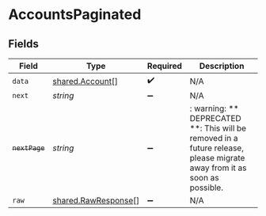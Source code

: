 # AccountsPaginated


## Fields

| Field                                                                                                                   | Type                                                                                                                    | Required                                                                                                                | Description                                                                                                             |
| ----------------------------------------------------------------------------------------------------------------------- | ----------------------------------------------------------------------------------------------------------------------- | ----------------------------------------------------------------------------------------------------------------------- | ----------------------------------------------------------------------------------------------------------------------- |
| `data`                                                                                                                  | [shared.Account](../../../sdk/models/shared/account.md)[]                                                               | :heavy_check_mark:                                                                                                      | N/A                                                                                                                     |
| `next`                                                                                                                  | *string*                                                                                                                | :heavy_minus_sign:                                                                                                      | N/A                                                                                                                     |
| ~~`nextPage`~~                                                                                                          | *string*                                                                                                                | :heavy_minus_sign:                                                                                                      | : warning: ** DEPRECATED **: This will be removed in a future release, please migrate away from it as soon as possible. |
| `raw`                                                                                                                   | [shared.RawResponse](../../../sdk/models/shared/rawresponse.md)[]                                                       | :heavy_minus_sign:                                                                                                      | N/A                                                                                                                     |